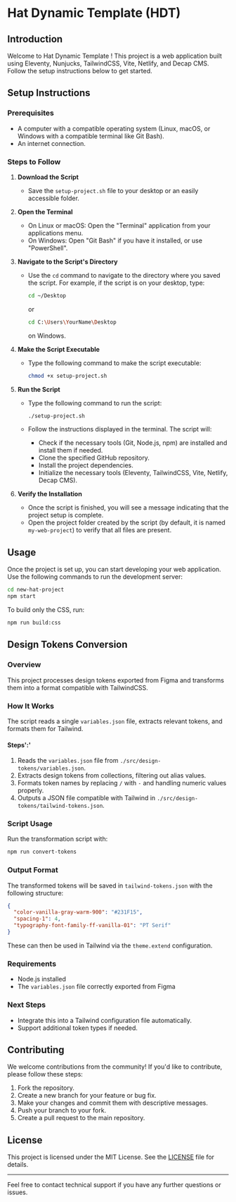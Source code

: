 # Hat Dynamic Template (HDT)

## Introduction

Welcome to Hat Dynamic Template ! This project is a web application built using Eleventy, Nunjucks, TailwindCSS, Vite, Netlify, and Decap CMS. Follow the setup instructions below to get started.

## Setup Instructions

### Prerequisites

- A computer with a compatible operating system (Linux, macOS, or Windows with a compatible terminal like Git Bash).
- An internet connection.

### Steps to Follow

1. **Download the Script**
   - Save the `setup-project.sh` file to your desktop or an easily accessible folder.

2. **Open the Terminal**
   - On Linux or macOS: Open the "Terminal" application from your applications menu.
   - On Windows: Open "Git Bash" if you have it installed, or use "PowerShell".

3. **Navigate to the Script's Directory**
   - Use the `cd` command to navigate to the directory where you saved the script. For example, if the script is on your desktop, type:

     ```sh
     cd ~/Desktop
     ```

     or

     ```sh
     cd C:\Users\YourName\Desktop
     ```

     on Windows.

4. **Make the Script Executable**
   - Type the following command to make the script executable:

     ```sh
     chmod +x setup-project.sh
     ```

5. **Run the Script**
   - Type the following command to run the script:
  
     ```sh
     ./setup-project.sh
     ```

   - Follow the instructions displayed in the terminal. The script will:
     - Check if the necessary tools (Git, Node.js, npm) are installed and install them if needed.
     - Clone the specified GitHub repository.
     - Install the project dependencies.
     - Initialize the necessary tools (Eleventy, TailwindCSS, Vite, Netlify, Decap CMS).

6. **Verify the Installation**
   - Once the script is finished, you will see a message indicating that the project setup is complete.
   - Open the project folder created by the script (by default, it is named `my-web-project`) to verify that all files are present.

## Usage

Once the project is set up, you can start developing your web application. Use the following commands to run the development server:

```sh
cd new-hat-project
npm start
```

To build only the CSS, run:

```sh
npm run build:css
```

## Design Tokens Conversion

### Overview

This project processes design tokens exported from Figma and transforms them into a format compatible with TailwindCSS.

### How It Works

The script reads a single `variables.json` file, extracts relevant tokens, and formats them for Tailwind.

#### Steps':'

1. Reads the `variables.json` file from `./src/design-tokens/variables.json`.
2. Extracts design tokens from collections, filtering out alias values.
3. Formats token names by replacing `/` with `-` and handling numeric values properly.
4. Outputs a JSON file compatible with Tailwind in `./src/design-tokens/tailwind-tokens.json`.

### Script Usage

Run the transformation script with:

```sh
npm run convert-tokens
```

### Output Format

The transformed tokens will be saved in `tailwind-tokens.json` with the following structure:

```json
{
  "color-vanilla-gray-warm-900": "#231F15",
  "spacing-1": 4,
  "typography-font-family-ff-vanilla-01": "PT Serif"
}
```

These can then be used in Tailwind via the `theme.extend` configuration.

### Requirements

- Node.js installed
- The `variables.json` file correctly exported from Figma

### Next Steps

- Integrate this into a Tailwind configuration file automatically.
- Support additional token types if needed.

## Contributing

We welcome contributions from the community! If you'd like to contribute, please follow these steps:

1. Fork the repository.
2. Create a new branch for your feature or bug fix.
3. Make your changes and commit them with descriptive messages.
4. Push your branch to your fork.
5. Create a pull request to the main repository.

## License

This project is licensed under the MIT License. See the [LICENSE](LICENSE) file for details.

---

Feel free to contact technical support if you have any further questions or issues.
